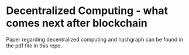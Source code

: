 # Decentralized Computing - what comes next after blockchain
Paper regarding decentralized computing and hashgraph can be found in the pdf file in this repo.
